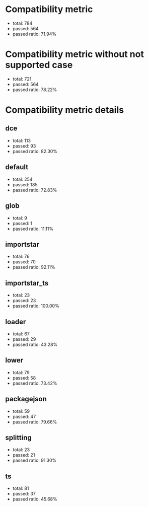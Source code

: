 # Compatibility metric
- total: 784
- passed: 564
- passed ratio: 71.94%
# Compatibility metric without not supported case
- total: 721
- passed: 564
- passed ratio: 78.22%
# Compatibility metric details
## dce
- total: 113
- passed: 93
- passed ratio: 82.30%
## default
- total: 254
- passed: 185
- passed ratio: 72.83%
## glob
- total: 9
- passed: 1
- passed ratio: 11.11%
## importstar
- total: 76
- passed: 70
- passed ratio: 92.11%
## importstar_ts
- total: 23
- passed: 23
- passed ratio: 100.00%
## loader
- total: 67
- passed: 29
- passed ratio: 43.28%
## lower
- total: 79
- passed: 58
- passed ratio: 73.42%
## packagejson
- total: 59
- passed: 47
- passed ratio: 79.66%
## splitting
- total: 23
- passed: 21
- passed ratio: 91.30%
## ts
- total: 81
- passed: 37
- passed ratio: 45.68%
